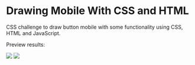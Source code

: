 # Drawing Mobile With CSS and HTML
CSS challenge to draw button mobile with some functionality using CSS, HTML and JavaScript.

Preview results:

<img src="/img/preview-1.jpg">
<img src="/img/preview-1.jpg">
